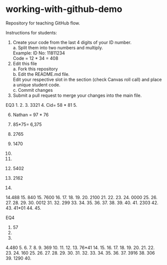 # working-with-github-demo
Repository for teaching GitHub flow.  

Instructions for students:  
1.  Create your code from the last 4 digits of your ID number.  
    a. Split them into two numbers and multiply.  
        Example: ID No: 11811234  
        Code = 12 * 34 = 408  
2. Edit this file  
   a. Fork this repository  
   b. Edit the README.md file.  
       Edit your respective slot in the section (check Canvas roll call) and place a unique student code.  
   c. Commit changes  
3. Submit a pull request to merge your changes into the main file.  

EQ3
1. 
2.
3. 3321
4. Cid= 58 * 81
5.

6. Nathan = 97 * 76

6. 85*75= 6,375

7. 2765
8. 1470
9.
10.
11. 5402
12. 2162
13.
14.488
15. 840
15. 7600
16.
17.
18.
19.
20. 2100
21.
22.
23.
24. 0000
25.
26.
27.
28.
29.
30.  0012
31.
32. 299
33.
34.
35.
36.
37.
38.
39.
40.
41. 2303
42.
43. 41*01
44.
45.


EQ4
1. 57
2.
3.
4.480
5.
6.
7.
8.
9. 369
10.
11.
12.
13. 76*41
14.
15.
16.
17.
18.
19.
20.
21.
22.
23.
24. 160
25.
26.
27.
28.
29.
30.
31.
32.
33.
34.
35.
36.
37. 3916
38. 306
39. 1290
40.
